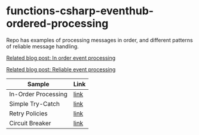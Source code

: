 # functions-csharp-eventhub-ordered-processing
Repo has examples of processing messages in order, and different patterns of reliable message handling.

[Related blog post: In order event processing](https://medium.com/@jeffhollan/in-order-event-processing-with-azure-functions-bb661eb55428)

[Related blog post: Reliable event processing](https://medium.com/@jeffhollan/reliable-event-processing-in-azure-functions-37054dc2d0fc)

|Sample|Link|
|--|--|
|In-Order Processing|[link](https://github.com/jeffhollan/functions-csharp-eventhub-ordered-processing/blob/master/OrderedEventHubs/EventHubTrigger.cs)|
|Simple Try-Catch|[link](https://github.com/jeffhollan/functions-csharp-eventhub-ordered-processing/blob/exception-basic/OrderedEventHubs/EventHubTrigger.cs)|
|Retry Policies|[link](https://github.com/jeffhollan/functions-csharp-eventhub-ordered-processing/blob/exception-retry/OrderedEventHubs/EventHubTrigger.cs)|
|Circuit Breaker|[link](https://github.com/jeffhollan/functions-csharp-eventhub-ordered-processing/blob/exception-circuitbreaker/OrderedEventHubs/EventHubTrigger.cs)|
